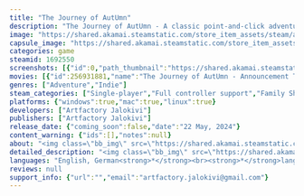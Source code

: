```yaml
---
title: "The Journey of AutUmn"
description: "The Journey of AutUmn - A classic point-and-click adventure game with completely hand-painted graphics. The player controls an android that crashes during its mission through a variety of lovingly designed environments and solves classic inventory puzzles."
image: "https://shared.akamai.steamstatic.com/store_item_assets/steam/apps/1692550/header.jpg?t=1727616847"
capsule_image: "https://shared.akamai.steamstatic.com/store_item_assets/steam/apps/1692550/capsule_231x87.jpg?t=1727616847"
categories: game
steamid: 1692550
screenshots: [{"id":0,"path_thumbnail":"https://shared.akamai.steamstatic.com/store_item_assets/steam/apps/1692550/ss_cc7ab22cb7b971670c975e1d8a5133ce0e7cbbfb.600x338.jpg?t=1727616847","path_full":"https://shared.akamai.steamstatic.com/store_item_assets/steam/apps/1692550/ss_cc7ab22cb7b971670c975e1d8a5133ce0e7cbbfb.1920x1080.jpg?t=1727616847"},{"id":1,"path_thumbnail":"https://shared.akamai.steamstatic.com/store_item_assets/steam/apps/1692550/ss_ba97419853760e68e55e2978e083605ed4bb9b20.600x338.jpg?t=1727616847","path_full":"https://shared.akamai.steamstatic.com/store_item_assets/steam/apps/1692550/ss_ba97419853760e68e55e2978e083605ed4bb9b20.1920x1080.jpg?t=1727616847"},{"id":2,"path_thumbnail":"https://shared.akamai.steamstatic.com/store_item_assets/steam/apps/1692550/ss_eee0de118168b2e2d30cb1af193b1ad5757a1889.600x338.jpg?t=1727616847","path_full":"https://shared.akamai.steamstatic.com/store_item_assets/steam/apps/1692550/ss_eee0de118168b2e2d30cb1af193b1ad5757a1889.1920x1080.jpg?t=1727616847"},{"id":3,"path_thumbnail":"https://shared.akamai.steamstatic.com/store_item_assets/steam/apps/1692550/ss_321dd1398a0daef32955a94b04deb05ba96fe0fb.600x338.jpg?t=1727616847","path_full":"https://shared.akamai.steamstatic.com/store_item_assets/steam/apps/1692550/ss_321dd1398a0daef32955a94b04deb05ba96fe0fb.1920x1080.jpg?t=1727616847"},{"id":4,"path_thumbnail":"https://shared.akamai.steamstatic.com/store_item_assets/steam/apps/1692550/ss_d735b63b666b5162c5c1086906e411239f4272f4.600x338.jpg?t=1727616847","path_full":"https://shared.akamai.steamstatic.com/store_item_assets/steam/apps/1692550/ss_d735b63b666b5162c5c1086906e411239f4272f4.1920x1080.jpg?t=1727616847"},{"id":5,"path_thumbnail":"https://shared.akamai.steamstatic.com/store_item_assets/steam/apps/1692550/ss_a5365c8e3d978412f923666bc7f6bcbeb8e4a06f.600x338.jpg?t=1727616847","path_full":"https://shared.akamai.steamstatic.com/store_item_assets/steam/apps/1692550/ss_a5365c8e3d978412f923666bc7f6bcbeb8e4a06f.1920x1080.jpg?t=1727616847"},{"id":6,"path_thumbnail":"https://shared.akamai.steamstatic.com/store_item_assets/steam/apps/1692550/ss_68b0163b52962d463b5ddee68961f445460d8564.600x338.jpg?t=1727616847","path_full":"https://shared.akamai.steamstatic.com/store_item_assets/steam/apps/1692550/ss_68b0163b52962d463b5ddee68961f445460d8564.1920x1080.jpg?t=1727616847"},{"id":7,"path_thumbnail":"https://shared.akamai.steamstatic.com/store_item_assets/steam/apps/1692550/ss_1a45ed1415d6164fcedeabf2c009a78ab9d75245.600x338.jpg?t=1727616847","path_full":"https://shared.akamai.steamstatic.com/store_item_assets/steam/apps/1692550/ss_1a45ed1415d6164fcedeabf2c009a78ab9d75245.1920x1080.jpg?t=1727616847"},{"id":8,"path_thumbnail":"https://shared.akamai.steamstatic.com/store_item_assets/steam/apps/1692550/ss_5d8d2e436c71ba095b5463017c18f30b5e1240b2.600x338.jpg?t=1727616847","path_full":"https://shared.akamai.steamstatic.com/store_item_assets/steam/apps/1692550/ss_5d8d2e436c71ba095b5463017c18f30b5e1240b2.1920x1080.jpg?t=1727616847"},{"id":9,"path_thumbnail":"https://shared.akamai.steamstatic.com/store_item_assets/steam/apps/1692550/ss_ed560f90f9ca0c33eb50909139d9ca9a5b3e4e38.600x338.jpg?t=1727616847","path_full":"https://shared.akamai.steamstatic.com/store_item_assets/steam/apps/1692550/ss_ed560f90f9ca0c33eb50909139d9ca9a5b3e4e38.1920x1080.jpg?t=1727616847"},{"id":10,"path_thumbnail":"https://shared.akamai.steamstatic.com/store_item_assets/steam/apps/1692550/ss_607e2a1d4d8d6675df76e6866127af49ed300cd6.600x338.jpg?t=1727616847","path_full":"https://shared.akamai.steamstatic.com/store_item_assets/steam/apps/1692550/ss_607e2a1d4d8d6675df76e6866127af49ed300cd6.1920x1080.jpg?t=1727616847"}]
movies: [{"id":256931881,"name":"The Journey of AutUmn - Announcement Trailer","thumbnail":"https://shared.akamai.steamstatic.com/store_item_assets/steam/apps/256931881/movie.293x165.jpg?t=1705916378","webm":{"480":"http://video.akamai.steamstatic.com/store_trailers/256931881/movie480_vp9.webm?t=1705916378","max":"http://video.akamai.steamstatic.com/store_trailers/256931881/movie_max_vp9.webm?t=1705916378"},"mp4":{"480":"http://video.akamai.steamstatic.com/store_trailers/256931881/movie480.mp4?t=1705916378","max":"http://video.akamai.steamstatic.com/store_trailers/256931881/movie_max.mp4?t=1705916378"},"highlight":true}]
genres: ["Adventure","Indie"]
steam_categories: ["Single-player","Full controller support","Family Sharing"]
platforms: {"windows":true,"mac":true,"linux":true}
developers: ["Artfactory Jalokivi"]
publishers: ["Artfactory Jalokivi"]
release_date: {"coming_soon":false,"date":"22 May, 2024"}
content_warning: {"ids":[],"notes":null}
about: "<img class=\"bb_img\" src=\"https://shared.akamai.steamstatic.com/store_item_assets/steam/apps/1692550/extras/Hnet-image_1__1_.gif?t=1727616847\" /><br><br><img class=\"bb_img\" src=\"https://shared.akamai.steamstatic.com/store_item_assets/steam/apps/1692550/extras/steam_story.png?t=1727616847\" /><br><br>Our android starts his mission as a nameless, remote-controlled worker. He is supposed to collect information about a planet for his builders, the goal is the planned recolonization of the planet. He is commanded by an AI named AC-0209.<br><br>Thanks to an accident the remote control breaks and the android is able to make free decisions. Now he is no longer an empty shell for AC-0209, but its partner, which the AI absolutely does not please. Especially since the AI has no body of its own and is carried around by the android in a &quot;multifunctional tool&quot;.  <br>Now they try to complete the mission despite the adverse circumstances.<br><br>On his journey, the android encounters bizarre creatures such as moth cats, broccoli animals, flying stream rays, gigantic tentacle plants and other AIs that have remained on the planet for centuries without a task or purpose, which has made them, well, possibly a bit strange. <br><br>Little by little, the android learns about the history of the planet and its builders, and what it would mean if they were to take possession of it again. <br><br>The little android with the big head has to decide, does he want to be a tool of the builders or an independent individual?<br><br><img class=\"bb_img\" src=\"https://shared.akamai.steamstatic.com/store_item_assets/steam/apps/1692550/extras/Hnet-image_2_.gif?t=1727616847\" /><br><br><img class=\"bb_img\" src=\"https://shared.akamai.steamstatic.com/store_item_assets/steam/apps/1692550/extras/steam_gameplay.png?t=1727616847\" /><br><br><strong>An almost classic point&amp;click adventure</strong><br><br>Classic inventory puzzles, exploration, somehow quirky side characters? At this point, the comparison with popular classics like Monkey Island or Grim Fandango usually comes up, but we deliberately don't want to do that. Because although we have many elements of games from the good old Lucas Arts era, such as long puzzle chains or even the one or other quirky character (quirky characters on a deserted planet, how is that supposed to work? Be curious), we also find elements of modern adventure games, such as the lively environments of the Amanita Games works (e.g. Machinarium) or comfort functions, such as a hotspot display or optional help functions.<br><br>And no, there won't be any dead ends or player deaths either.<br><br>But enough of the comparisons, because our project also has one or two ideas of its own up its sleeve, which can be seen in our feature list:<br><br><img class=\"bb_img\" src=\"https://shared.akamai.steamstatic.com/store_item_assets/steam/apps/1692550/extras/steam_features.png?t=1727616847\" /><br><br><ul class=\"bb_ul\"><li><br><br></li><li>    The game is completely hand painted. Each character, each object and scenery is first analog painted with acrylic paint on wood, then digitized and optimized on the graphics tablet. This gives the game a completely unique look<br></li><li>    An AI as a commenting and sometimes helping companion (but don't expect it to agree with everything you do and sometimes it can be a bit condescending).<br></li><li>    A character that changes throughout the game: the journey that is the gameplay will leave its mark on our brave android.<br></li><li>    A vivid environment with lots of hand-drawn background animations.<br></li><li>    An hint system for adventure novices.<br></li><li>    A lexicon that expands throughout the game and includes properties of plants and animals. This should not serve as a mere gimmick, but will be important in solving puzzles.<br></li><li>    Over 60 hand-painted scenes and an estimated playtime of 6 to 8 hours.</li></ul><br><img class=\"bb_img\" src=\"https://shared.akamai.steamstatic.com/store_item_assets/steam/apps/1692550/extras/Webp.net-resizeimage_1_.gif?t=1727616847\" />"
detailed_description: "<img class=\"bb_img\" src=\"https://shared.akamai.steamstatic.com/store_item_assets/steam/apps/1692550/extras/Hnet-image_1__1_.gif?t=1727616847\" /><br><br><img class=\"bb_img\" src=\"https://shared.akamai.steamstatic.com/store_item_assets/steam/apps/1692550/extras/steam_story.png?t=1727616847\" /><br><br>Our android starts his mission as a nameless, remote-controlled worker. He is supposed to collect information about a planet for his builders, the goal is the planned recolonization of the planet. He is commanded by an AI named AC-0209.<br><br>Thanks to an accident the remote control breaks and the android is able to make free decisions. Now he is no longer an empty shell for AC-0209, but its partner, which the AI absolutely does not please. Especially since the AI has no body of its own and is carried around by the android in a &quot;multifunctional tool&quot;.  <br>Now they try to complete the mission despite the adverse circumstances.<br><br>On his journey, the android encounters bizarre creatures such as moth cats, broccoli animals, flying stream rays, gigantic tentacle plants and other AIs that have remained on the planet for centuries without a task or purpose, which has made them, well, possibly a bit strange. <br><br>Little by little, the android learns about the history of the planet and its builders, and what it would mean if they were to take possession of it again. <br><br>The little android with the big head has to decide, does he want to be a tool of the builders or an independent individual?<br><br><img class=\"bb_img\" src=\"https://shared.akamai.steamstatic.com/store_item_assets/steam/apps/1692550/extras/Hnet-image_2_.gif?t=1727616847\" /><br><br><img class=\"bb_img\" src=\"https://shared.akamai.steamstatic.com/store_item_assets/steam/apps/1692550/extras/steam_gameplay.png?t=1727616847\" /><br><br><strong>An almost classic point&amp;click adventure</strong><br><br>Classic inventory puzzles, exploration, somehow quirky side characters? At this point, the comparison with popular classics like Monkey Island or Grim Fandango usually comes up, but we deliberately don't want to do that. Because although we have many elements of games from the good old Lucas Arts era, such as long puzzle chains or even the one or other quirky character (quirky characters on a deserted planet, how is that supposed to work? Be curious), we also find elements of modern adventure games, such as the lively environments of the Amanita Games works (e.g. Machinarium) or comfort functions, such as a hotspot display or optional help functions.<br><br>And no, there won't be any dead ends or player deaths either.<br><br>But enough of the comparisons, because our project also has one or two ideas of its own up its sleeve, which can be seen in our feature list:<br><br><img class=\"bb_img\" src=\"https://shared.akamai.steamstatic.com/store_item_assets/steam/apps/1692550/extras/steam_features.png?t=1727616847\" /><br><br><ul class=\"bb_ul\"><li><br><br></li><li>    The game is completely hand painted. Each character, each object and scenery is first analog painted with acrylic paint on wood, then digitized and optimized on the graphics tablet. This gives the game a completely unique look<br></li><li>    An AI as a commenting and sometimes helping companion (but don't expect it to agree with everything you do and sometimes it can be a bit condescending).<br></li><li>    A character that changes throughout the game: the journey that is the gameplay will leave its mark on our brave android.<br></li><li>    A vivid environment with lots of hand-drawn background animations.<br></li><li>    An hint system for adventure novices.<br></li><li>    A lexicon that expands throughout the game and includes properties of plants and animals. This should not serve as a mere gimmick, but will be important in solving puzzles.<br></li><li>    Over 60 hand-painted scenes and an estimated playtime of 6 to 8 hours.</li></ul><br><img class=\"bb_img\" src=\"https://shared.akamai.steamstatic.com/store_item_assets/steam/apps/1692550/extras/Webp.net-resizeimage_1_.gif?t=1727616847\" />"
languages: "English, German<strong>*</strong><br><strong>*</strong>languages with full audio support"
reviews: null
support_info: {"url":"","email":"artfactory.jalokivi@gmail.com"}
---
```


